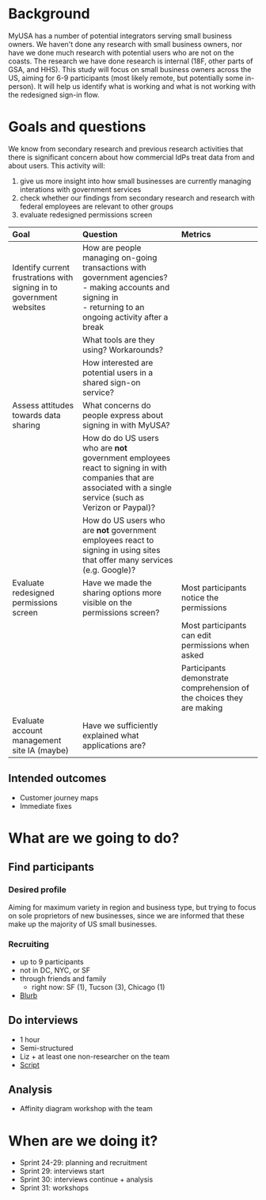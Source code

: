 # Background
MyUSA has a number of potential integrators serving small business owners. We haven't done any research with small business owners, nor have we done much research with potential users who are not on the coasts. The research we have done research is internal (18F, other parts of GSA, and HHS). This study will focus on small business owners across the US, aiming for 6-9 participants (most likely remote, but potentially some in-person). It will help us identify what is working and what is not working with the redesigned sign-in flow.

# Goals and questions

We know from secondary research and previous research activities that there is significant concern about how commercial IdPs treat data from and about users. This activity will:

1. give us more insight into how small businesses are currently managing interations with government services
2. check whether our findings from secondary research and research with federal employees are relevant to other groups
3. evaluate redesigned permissions screen

| Goal | Question | Metrics |
|:-----|:---------|:--------|
| Identify current frustrations with signing in to government websites | How are people managing on-going transactions with government agencies? <br/> - making accounts and signing in <br/>- returning to an ongoing activity after a break| |
| | What tools are they using? Workarounds?| |
| | How interested are potential users in a shared sign-on service? | |
| Assess attitudes towards data sharing | What concerns do people express about signing in with MyUSA? |
| | How do do US users who are **not** government employees react to signing in with companies that are associated with a single service (such as Verizon or Paypal)? |
| | How do US users who are **not** government employees react to signing in using sites that offer many services (e.g. Google)?|
|Evaluate redesigned permissions screen | Have we made the sharing options more visible on the permissions screen?|Most participants notice the permissions| 
| | |Most participants can edit permissions when asked |
| | |Participants demonstrate comprehension of the choices they are making|
|Evaluate account management site IA (maybe) | Have we sufficiently explained what applications are? ||

## Intended outcomes
* Customer journey maps
* Immediate fixes

# What are we going to do?
## Find participants 
### Desired profile
Aiming for maximum variety in region and business type, but trying to focus on sole proprietors of new businesses, since we are informed that these make up the majority of US small businesses. 
### Recruiting
  * up to 9 participants
  * not in DC, NYC, or SF
  * through friends and family
    * right now: SF (1), Tucson (3), Chicago (1) 
  * [Blurb](https://github.com/18F/myusa/issues/596#issuecomment-95762044)

## Do interviews
* 1 hour
* Semi-structured
* Liz + at least one non-researcher on the team
* [Script](https://github.com/18F/myusa-ux/blob/master/research/usability/sprint25_hallway-script.md)

## Analysis
* Affinity diagram workshop with the team

# When are we doing it?
* Sprint 24-29: planning and recruitment
* Sprint 29: interviews start
* Sprint 30: interviews continue + analysis
* Sprint 31: workshops
